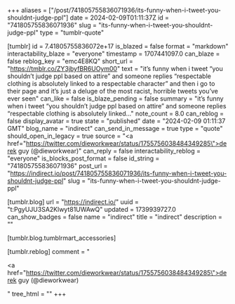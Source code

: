 +++
aliases = ["/post/741805755836071936/its-funny-when-i-tweet-you-shouldnt-judge-ppl"]
date = 2024-02-09T01:11:37Z
id = "741805755836071936"
slug = "its-funny-when-i-tweet-you-shouldnt-judge-ppl"
type = "tumblr-quote"

[tumblr]
id = 7.41805755836072e+17
is_blazed = false
format = "markdown"
interactability_blaze = "everyone"
timestamp = 1707441097.0
can_blaze = false
reblog_key = "emc4E8KQ"
short_url = "https://tmblr.co/ZY3jbyfBR6UOym00"
text = "it&rsquo;s funny when i tweet &ldquo;you shouldn&rsquo;t judge ppl based on attire&rdquo; and someone replies &ldquo;respectable clothing is absolutely linked to a respectable character&rdquo; and then i go to their page and it&rsquo;s just a deluge of the most racist, horrible tweets you&rsquo;ve ever seen"
can_like = false
is_blaze_pending = false
summary = "it’s funny when i tweet “you shouldn’t judge ppl based on attire” and someone replies “respectable clothing is absolutely linked..."
note_count = 8.0
can_reblog = false
display_avatar = true
state = "published"
date = "2024-02-09 01:11:37 GMT"
blog_name = "indirect"
can_send_in_message = true
type = "quote"
should_open_in_legacy = true
source = "<a href=\"https://twitter.com/dieworkwear/status/1755756038484349285\">derek guy (@dieworkwear)</a>"
can_reply = false
interactability_reblog = "everyone"
is_blocks_post_format = false
id_string = "741805755836071936"
post_url = "https://indirect.io/post/741805755836071936/its-funny-when-i-tweet-you-shouldnt-judge-ppl"
slug = "its-funny-when-i-tweet-you-shouldnt-judge-ppl"

[tumblr.blog]
url = "https://indirect.io/"
uuid = "t:PgyUJU3SA2Klwyt81UWAwQ"
updated = 1739939727.0
can_show_badges = false
name = "indirect"
title = "indirect"
description = ""

[tumblr.blog.tumblrmart_accessories]

[tumblr.reblog]
comment = "<p><a href=\"https://twitter.com/dieworkwear/status/1755756038484349285\">derek guy (@dieworkwear)</a></p>"
tree_html = ""
+++
